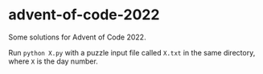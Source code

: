 # advent-of-code-2022

Some solutions for Advent of Code 2022.

Run `python X.py` with a puzzle input file called `X.txt` in the same directory, where `X` is the day number.

